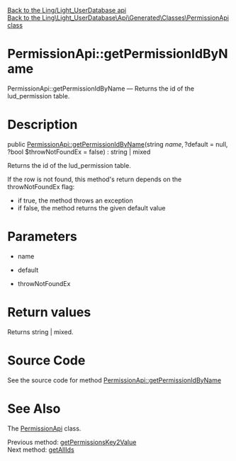 [Back to the Ling/Light_UserDatabase api](https://github.com/lingtalfi/Light_UserDatabase/blob/master/doc/api/Ling/Light_UserDatabase.md)<br>
[Back to the Ling\Light_UserDatabase\Api\Generated\Classes\PermissionApi class](https://github.com/lingtalfi/Light_UserDatabase/blob/master/doc/api/Ling/Light_UserDatabase/Api/Generated/Classes/PermissionApi.md)


PermissionApi::getPermissionIdByName
================



PermissionApi::getPermissionIdByName — Returns the id of the lud_permission table.




Description
================


public [PermissionApi::getPermissionIdByName](https://github.com/lingtalfi/Light_UserDatabase/blob/master/doc/api/Ling/Light_UserDatabase/Api/Generated/Classes/PermissionApi/getPermissionIdByName.md)(string $name, ?$default = null, ?bool $throwNotFoundEx = false) : string | mixed




Returns the id of the lud_permission table.

If the row is not found, this method's return depends on the throwNotFoundEx flag:
- if true, the method throws an exception
- if false, the method returns the given default value




Parameters
================


- name

    

- default

    

- throwNotFoundEx

    


Return values
================

Returns string | mixed.








Source Code
===========
See the source code for method [PermissionApi::getPermissionIdByName](https://github.com/lingtalfi/Light_UserDatabase/blob/master/Api/Generated/Classes/PermissionApi.php#L194-L209)


See Also
================

The [PermissionApi](https://github.com/lingtalfi/Light_UserDatabase/blob/master/doc/api/Ling/Light_UserDatabase/Api/Generated/Classes/PermissionApi.md) class.

Previous method: [getPermissionsKey2Value](https://github.com/lingtalfi/Light_UserDatabase/blob/master/doc/api/Ling/Light_UserDatabase/Api/Generated/Classes/PermissionApi/getPermissionsKey2Value.md)<br>Next method: [getAllIds](https://github.com/lingtalfi/Light_UserDatabase/blob/master/doc/api/Ling/Light_UserDatabase/Api/Generated/Classes/PermissionApi/getAllIds.md)<br>

